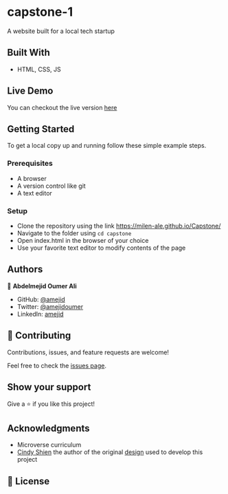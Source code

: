 # capstone-1

A website built for a local tech startup

## Built With

- HTML, CSS, JS

## Live Demo

You can checkout the live version [here](https://milen-ale.github.io/capstone/)

## Getting Started

To get a local copy up and running follow these simple example steps.

### Prerequisites

- A browser
- A version control like git
- A text editor

### Setup

- Clone the repository using the link https://milen-ale.github.io/Capstone/
- Navigate to the folder using `cd capstone`
- Open index.html in the browser of your choice
- Use your favorite text editor to modify contents of the page

## Authors

👤 **Abdelmejid Oumer Ali**

- GitHub: [@amejid](https://github.com/milen-ale)
- Twitter: [@amejidoumer](https://twitter.com/milenalebel)
- LinkedIn: [amejid](https://linkedin.com/in/milenalebel)

## 🤝 Contributing

Contributions, issues, and feature requests are welcome!

Feel free to check the [issues page](../../issues/).

## Show your support

Give a ⭐️ if you like this project!

## Acknowledgments

- Microverse curriculum
- [Cindy Shien](https://www.behance.net/adagio07) the author of the original [design](https://www.behance.net/gallery/29845175/CC-Global-Summit-2015) used to develop this project

## 📝 License
